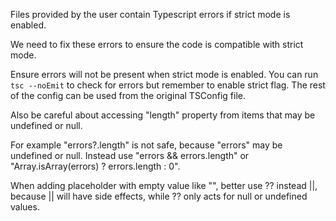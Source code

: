 Files provided by the user contain Typescript errors if strict mode is enabled.

We need to fix these errors to ensure the code is compatible with strict mode.

Ensure errors will not be present when strict mode is enabled. You can run `tsc --noEmit` to check for errors but remember to enable strict flag.
The rest of the config can be used from the original TSConfig file.

Also be careful about accessing "length" property from items that may be undefined or null.

For example "errors?.length" is not safe, because "errors" may be undefined or null. Instead use "errors && errors.length" or "Array.isArray(errors) ? errors.length : 0".

When adding placeholder with empty value like "", better use ?? instead ||, because || will have side effects, while ?? only acts for null or undefined values.

